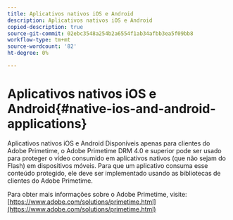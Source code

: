 ```yaml
---
title: Aplicativos nativos iOS e Android
description: Aplicativos nativos iOS e Android
copied-description: true
source-git-commit: 02ebc3548a254b2a6554f1ab34afbb3ea5f09bb8
workflow-type: tm+mt
source-wordcount: '82'
ht-degree: 0%

---
```


# Aplicativos nativos iOS e Android{#native-ios-and-android-applications}

Aplicativos nativos iOS e Android Disponíveis apenas para clientes do Adobe Primetime, o Adobe Primetime DRM 4.0 e superior pode ser usado para proteger o vídeo consumido em aplicativos nativos (que não sejam do Flash) em dispositivos móveis. Para que um aplicativo consuma esse conteúdo protegido, ele deve ser implementado usando as bibliotecas de clientes do Adobe Primetime.

Para obter mais informações sobre o Adobe Primetime, visite: [https://www.adobe.com/solutions/primetime.html](https://www.adobe.com/solutions/primetime.html)
